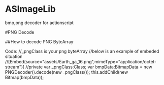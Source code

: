 ASImageLib
==========

bmp,png decoder for actionscript

#PNG Decode

##How to decode PNG ByteArray

Code:
 //_pngClass is your png byteArray
 //below is an example of embeded situation
 //[Embed(source="assets/Earth_ga_16.png",mimeType="application/octet-stream")]
 //private var _pngClass:Class;
 var bmpData:BitmapData = new PNGDecoder().decode(new _pngClass());
 this.addChild(new Bitmap(bmpData));